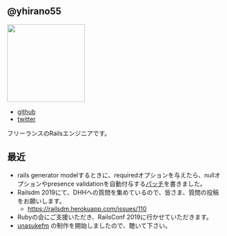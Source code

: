 ## @yhirano55

<img src="https://avatars2.githubusercontent.com/u/15371677?s=400&u=a3f0c9029580b73e2ad54ce933566fb7caa81660&v=4" width=180 />

- [github](https://github.com/yhirano55)
- [twitter](https://twitter.com/yoshi_hirano)

フリーランスのRailsエンジニアです。

## 最近

- rails generator modelするときに、requiredオプションを与えたら、nullオプションやpresence validationを自動付与する[パッチ](https://github.com/rails/rails/pull/35301)を書きました。
- Railsdm 2019にて、DHHへの質問を集めているので、皆さま、質問の投稿をお願いします。
  - https://railsdm.herokuapp.com/issues/110
- Rubyの会にご支援いただき、RailsConf 2019に行かせていただきます。
- [unasukefm](https://itunes.apple.com/jp/podcast/railsdm-podcast/id1443898856?mt=2) の制作を開始しましたので、聴いて下さい。
